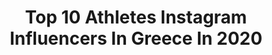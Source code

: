 ---
title: Top 10 Athletes Instagram Influencers In Greece In 2020
description: >-
  Find top athletes Instagram influencers in Greece in 2020. Most popular hashtags: #greece #training #fitnessmotivation #fitness.
platform: Instagram
profiles:
  - username: "sashi1991"
    fullname: >-
      Saskia Hippe
    location: "Greece"
    followers: 26094
    engagement: 1046
    commentsToLikes: 0.011774
    id: ck5zm3hxfltsy0i14zxikb5uw
    verified: false
    hashtags: "#doglover, #kisses, #happynewyear, #challengecup"
  - username: "georgia_papadopoulou_"
    fullname: >-
      Georgia Papadopoulou
    location: "Greece"
    followers: 5120
    engagement: 863
    commentsToLikes: 0.019958
    id: ck6txhiqjxvd90j71undqgz8k
    verified: false
    hashtags: "#strength, #perfit, #fitness, #personal"
  - username: "pigi_devetzi"
    fullname: >-
      Πηγή Δεβετζή Official
    location: "Greece"
    followers: 43184
    engagement: 233
    commentsToLikes: 0.030397
    id: ck5znqqvhozbb0i146jkg7fe7
    verified: true
    hashtags: "#viewpoint, #gold, #homework, #youtube"
  - username: "georgefyntanidis"
    fullname: >-
      George Fyntanidis
    location: "Greece"
    followers: 11510
    engagement: 677
    commentsToLikes: 0.007821
    id: ck13afs3iq6pz0i1969kqmva3
    verified: false
    hashtags: "#cali, #fitnessmotivation, #photographer, #inspiration"
  - username: "lennartneubauer_g_734"
    fullname: >-
      Lennart Neubauer
    location: "Greece"
    followers: 5746
    engagement: 1464
    commentsToLikes: 0.025347
    id: ck6tuu0ysiez90j71jzqi0zpt
    verified: false
    hashtags: "#wave360, #tbt, #athlete, #freek"
  - username: "nikoleta_kiriakopoulou"
    fullname: >-
      Nikoleta Kyriakopoulou
    location: "Greece"
    followers: 12324
    engagement: 1322
    commentsToLikes: 0.015008
    id: ck6u05k7kdqr00j71a7zs1ht8
    verified: false
    hashtags: "#europeanathletics, #diploma, #athletics, #sports"
  - username: "anma_pk_athens"
    fullname: >-
      Anma Aproswpaa
    location: "Greece"
    followers: 3078
    engagement: 1534
    commentsToLikes: 0.043931
    id: ck13846tgef2z0i192ivbenp7
    verified: false
    hashtags: "#parkourlife, #parkourcommunity, #parkourislife, #pkathlete"
  - username: "toniaskou"
    fullname: >-
      🌴Tonia Skourtanioti 🌴
    location: "Greece"
    followers: 124566
    engagement: 259
    commentsToLikes: 0.112040
    id: ck55p8snwa1zr0i11yxd2aq1p
    verified: false
    hashtags: "#beachwear, #mountains, #summer2020, #giveawaygreece"
  - username: "allyreite17"
    fullname: >-
      Ally Reite
    location: "Greece"
    followers: 6327
    engagement: 723
    commentsToLikes: 0.032974
    id: ck6ugsiy34wsy0j71rnwgayh1
    verified: false
    hashtags: "#greece, #workoutmotivation, #fitspo, #running"
  - username: "evelina_papazoglou"
    fullname: >-
      Evelina Papazoglou OLY
    location: "Greece"
    followers: 5103
    engagement: 1383
    commentsToLikes: 0.018925
    id: ck6tparjkis0f0j71j7m0sr6a
    verified: false
    hashtags: "#herbalifenutrition, #jkrowling, #lover, #nikeoutfits"
---